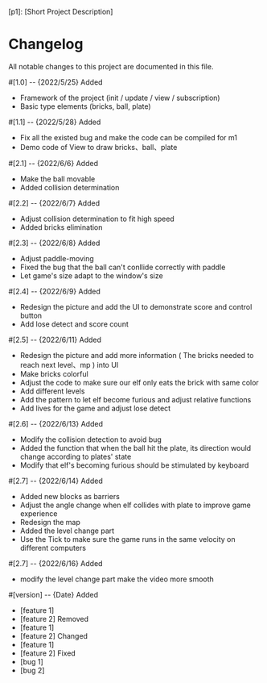 [p1]: [Short Project Description]

# Changelog
All notable changes to this project are documented in this file.

#[1.0] -- {2022/5/25}
	Added

- Framework of  the project (init / update / view / subscription)
- Basic type elements (bricks, ball, plate)

#[1.1] -- {2022/5/28} Added
- Fix all the existed bug and make the code can be compiled for m1
- Demo code of View to draw bricks、ball、plate

#[2.1] -- {2022/6/6}  Added
- Make the ball movable
- Added collision determination

#[2.2] -- {2022/6/7}  Added
- Adjust collision determination to fit high speed 
- Added bricks elimination

#[2.3] -- {2022/6/8}  Added
- Adjust paddle-moving
- Fixed the bug that the ball can't conllide correctly with paddle
- Let game's size adapt to the window's size

#[2.4] -- {2022/6/9}  Added
- Redesign the picture and add the UI to demonstrate score and control button
- Add lose detect and score count

#[2.5] -- {2022/6/11} Added
- Redesign the picture and add more information ( The bricks needed to reach next level、mp ) into UI 
- Make bricks colorful
- Adjust the code to make sure our elf only eats the brick with same color
- Add different levels
- Add the pattern to let elf become furious and adjust relative functions
- Add lives for the game and adjust lose detect

#[2.6] -- {2022/6/13} Added
- Modify the collision detection to avoid bug
- Added the function that when the ball hit the plate, its direction would change according to plates' state
- Modify that elf's becoming furious should be stimulated by keyboard

#[2.7] -- {2022/6/14} Added
- Added new blocks as barriers
- Adjust the angle change when elf collides with plate to improve game experience
- Redesign the map
- Added the level change part
- Use the Tick to make sure the game runs in the same velocity on different computers

#[2.7] -- {2022/6/16} Added
- modify the level change part make the video more smooth

#[version] -- {Date}
	Added

- [feature 1]
- [feature 2]
	Removed
- [feature 1]
- [feature 2]
	Changed
- [feature 1]
- [feature 2]
	Fixed
- [bug 1]
- [bug 2]



